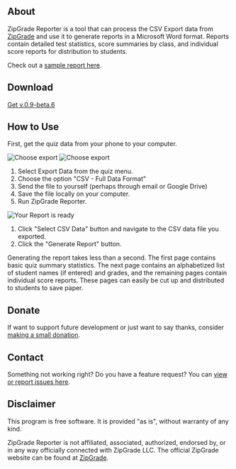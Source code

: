 ## About

ZipGrade Reporter is a tool that can process the CSV Export data from [ZipGrade](https://www.zipgrade.com/) and use it to generate reports in a Microsoft Word format. Reports contain detailed test statistics, score summaries by class, and individual score reports for distribution to students.

Check out a [sample report here](https://github.com/joncoop/zipgrade-reporter/raw/master/sample/sample_report.docx).

## Download

[Get v.0.9-beta.6](https://github.com/joncoop/zipgrade-reporter/releases/download/v.0.9-beta.6/ZipGrade.Reporter.exe)

## How to Use

First, get the quiz data from your phone to your computer.

![Choose export](https://raw.githubusercontent.com/joncoop/zipgrade-reporter/master/screenshots/export.png)
![Choose export](https://raw.githubusercontent.com/joncoop/zipgrade-reporter/master/screenshots/pick_csv.png)

1. Select Export Data from the quiz menu.
2. Choose the option "CSV - Full Data Format"
3. Send the file to yourself (perhaps through email or Google Drive)
4. Save the file locally on your computer.
5. Run ZipGrade Reporter.

![Your Report is ready](https://raw.githubusercontent.com/joncoop/zipgrade-reporter/master/screenshots/ready.png)

1. Click "Select CSV Data" button and navigate to the CSV data file you exported.
2. Click the "Generate Report" button.

Generating the report takes less than a second. The first page contains basic quiz summary statistics. The next page contains an alphabetized list of student names (if entered) and grades, and the remaining pages contain individual score reports. These pages can easily be cut up and distributed to students to save paper.

## Donate

If want to support future development or just want to say thanks, consider [making a small donation](https://www.paypal.com/cgi-bin/webscr?cmd=_s-xclick&hosted_button_id=9Q3DTGDBMK7EJ&source=url). 

<!--
<form action="https://www.paypal.com/cgi-bin/webscr" method="post" target="_top">
<input type="hidden" name="cmd" value="_s-xclick" />
<input type="hidden" name="hosted_button_id" value="9Q3DTGDBMK7EJ" />
<input type="image" src="https://www.paypalobjects.com/en_US/i/btn/btn_donateCC_LG.gif" border="0" name="submit" title="PayPal - The safer, easier way to pay online!" alt="Donate with PayPal button" />
<img alt="" border="0" src="https://www.paypal.com/en_US/i/scr/pixel.gif" width="1" height="1" />
</form>
-->

## Contact

Something not working right? Do you have a feature request? You can [view or report issues here](https://github.com/joncoop/zipgrade-reporter/issues).

## Disclaimer

This program is free software. It is provided "as is", without warranty of any kind.

ZipGrade Reporter is not affiliated, associated, authorized, endorsed by, or in any way officially connected with ZipGrade LLC. The official ZipGrade website can be found at [ZipGrade](https://www.zipgrade.com/).
